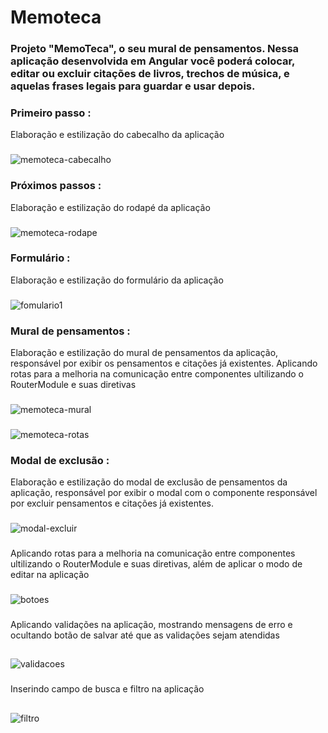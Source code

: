 # Memoteca
###  Projeto "MemoTeca", o seu mural de pensamentos. Nessa aplicação desenvolvida em Angular você poderá colocar, editar ou excluir citações de livros, trechos de música, e aquelas frases legais para guardar e usar depois.

### Primeiro passo :
Elaboração e estilização do cabecalho da aplicação
###
![memoteca-cabecalho](https://github.com/Thiago-S-Sousa/memoteca/assets/128821560/8545aaef-1ce6-4044-bb82-99d3df3277b7)

### Próximos passos :
Elaboração e estilização do rodapé da aplicação
###
![memoteca-rodape](https://github.com/Thiago-S-Sousa/memoteca/assets/128821560/a49cbb00-ca3d-41a1-b3f5-11aefe602ac9)

### Formulário :
Elaboração e estilização do formulário da aplicação
###
![fomulario1](https://github.com/Thiago-S-Sousa/memoteca/assets/128821560/3b82846c-2e98-4bf6-b57e-ab713cd62706)

### Mural de pensamentos :
Elaboração e estilização do mural de pensamentos da aplicação, responsável por exibir os pensamentos e citações já existentes.
Aplicando rotas para a melhoria na comunicação entre componentes ultilizando o RouterModule e suas diretivas
###
![memoteca-mural](https://github.com/Thiago-S-Sousa/memoteca/assets/128821560/3f4ad832-cf39-42dc-ac20-99b5ed3558a8)
###
![memoteca-rotas](https://github.com/Thiago-S-Sousa/memoteca/assets/128821560/64523b62-6043-4b71-9672-3236bdb09be7)

### Modal de exclusão :
Elaboração e estilização do modal de exclusão de pensamentos da aplicação, responsável por exibir o modal com o componente responsável por excluir pensamentos e citações já existentes.
###
![modal-excluir](https://github.com/Thiago-S-Sousa/memoteca/assets/128821560/bc06f1b7-7bf5-451c-98fe-f8c85fb468d4)

###
Aplicando rotas para a melhoria na comunicação entre componentes ultilizando o RouterModule e suas diretivas, além de aplicar o modo de editar na aplicação
###
![botoes](https://github.com/Thiago-S-Sousa/memoteca/assets/128821560/84f731db-61ab-4c02-b5a5-9e0c098a870d)

###
Aplicando validações na aplicação, mostrando mensagens de erro e ocultando botão de salvar até que as validações sejam atendidas
##
![validacoes](https://github.com/Thiago-S-Sousa/memoteca/assets/128821560/0fe33db1-250b-43f6-ba7b-d8c5397c8868)

###
Inserindo campo de busca e filtro na aplicação
##
![filtro](https://github.com/Thiago-S-Sousa/memoteca/assets/128821560/f16cbaf9-3ea1-4a45-aeeb-9925537791f7)
